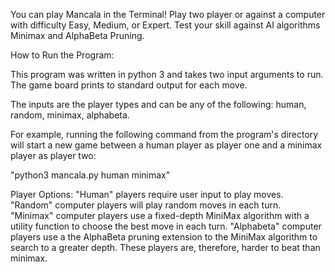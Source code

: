 You can play Mancala in the Terminal! Play two player or against a computer with difficulty Easy, Medium, or Expert. Test your skill against AI algorithms Minimax and AlphaBeta Pruning. 

How to Run the Program: 

This program was written in python 3 and takes two input arguments to run. The game board prints to standard output for each move.

The inputs are the player types and can be any of the following: human, random, minimax, alphabeta. 

For example, running the following command from the program's directory will start a new game between a human player as player one and a minimax player as player two: 

"python3 mancala.py human minimax"

Player Options: 
"Human" players require user input to play moves. 
"Random" computer players will play random moves in each turn. 
"Minimax" computer players use a fixed-depth MiniMax algorithm with a utility function to choose the best move in each turn. 
"Alphabeta" computer players use a the AlphaBeta pruning extension to the MiniMax algorithm to search to a greater depth. These players are, therefore, harder to beat than minimax. 





